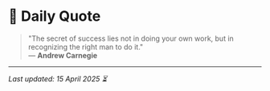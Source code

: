 # 📜 Daily Quote

> "The secret of success lies not in doing your own work, but in recognizing the right man to do it."  
> — **Andrew Carnegie**

---

_Last updated: 15 April 2025 ⏳_
